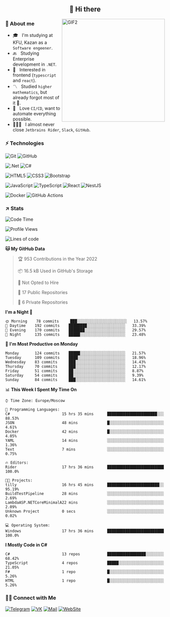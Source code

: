 <h2 align="center">👋 Hi there</h1>
<img align="right" alt="GIF2" src="https://user-images.githubusercontent.com/77479370/183249372-b46e9216-d622-4f3a-ad67-84b1a2c3049c.gif" width="325"/>


<h3>🧐 About me</h3>

- 🎓 &nbsp; I'm studying at KFU, Kazan as a `Software engeener`.
- 🔙 &nbsp; Studying Enterprise development in `.NET`.
- 💠 &nbsp; Interested in frontend (`typescript` and `react`).
- 〽️ &nbsp; Studied `higher mathematics`, but already forgot most of it 🤪.
- 💚 &nbsp; Love `CI/CD`, want to automate everything possible.
- 👨🏻‍💻 &nbsp; I almost never close `Jetbrains Rider`, `Slack`, `GitHub`. 


<h3>⚡ Technologies</h3>

![Git](https://img.shields.io/badge/git-%23F05033.svg?style=for-the-badge&logo=git&logoColor=white)
![GitHub](https://img.shields.io/badge/GitHub-100000?style=for-the-badge&logo=github&logoColor=white)

![.Net](https://img.shields.io/badge/.NET-5C2D91?style=for-the-badge&logo=.net&logoColor=white)
![C#](https://img.shields.io/badge/c%23-%23239120.svg?style=for-the-badge&logo=c-sharp&logoColor=white)

![HTML5](https://img.shields.io/badge/html5-%23E34F26.svg?style=for-the-badge&logo=html5&logoColor=white)
![CSS3](https://img.shields.io/badge/css3-%231572B6.svg?style=for-the-badge&logo=css3&logoColor=white)
![Bootstrap](https://img.shields.io/badge/Bootstrap-563D7C?style=for-the-badge&logo=bootstrap&logoColor=white)

![JavaScript](https://img.shields.io/badge/javascript-%23323330.svg?style=for-the-badge&logo=javascript&logoColor=%23F7DF1E)
![TypeScript](https://img.shields.io/badge/typescript-%23007ACC.svg?style=for-the-badge&logo=typescript&logoColor=white)
![React](https://img.shields.io/badge/react-%2320232a.svg?style=for-the-badge&logo=react&logoColor=%2361DAFB)
![NestJS](https://img.shields.io/badge/nestjs-E0234E?style=for-the-badge&logo=nestjs&logoColor=white)

![Docker](https://img.shields.io/badge/docker-%230db7ed.svg?style=for-the-badge&logo=docker&logoColor=white)
![GitHub Actions](https://img.shields.io/badge/github%20actions-%232671E5.svg?style=for-the-badge&logo=githubactions&logoColor=white)


<h3>↗️ Stats</h3>


<!--START_SECTION:waka-->
![Code Time](http://img.shields.io/badge/Code%20Time-463%20hrs%203%20mins-blue)

![Profile Views](http://img.shields.io/badge/Profile%20Views-2-blue)

![Lines of code](https://img.shields.io/badge/From%20Hello%20World%20I%27ve%20Written-480%20Thousand%20lines%20of%20code-blue)

**🐱 My GitHub Data** 

> 🏆 953 Contributions in the Year 2022
 > 
> 📦 16.5 kB Used in GitHub's Storage 
 > 
> 🚫 Not Opted to Hire
 > 
> 📜 17 Public Repositories 
 > 
> 🔑 6 Private Repositories  
 > 
**I'm a Night 🦉** 

```text
🌞 Morning    78 commits     ███░░░░░░░░░░░░░░░░░░░░░░   13.57% 
🌆 Daytime    192 commits    ████████░░░░░░░░░░░░░░░░░   33.39% 
🌃 Evening    170 commits    ███████░░░░░░░░░░░░░░░░░░   29.57% 
🌙 Night      135 commits    █████░░░░░░░░░░░░░░░░░░░░   23.48%

```
📅 **I'm Most Productive on Monday** 

```text
Monday       124 commits    █████░░░░░░░░░░░░░░░░░░░░   21.57% 
Tuesday      109 commits    ████░░░░░░░░░░░░░░░░░░░░░   18.96% 
Wednesday    83 commits     ███░░░░░░░░░░░░░░░░░░░░░░   14.43% 
Thursday     70 commits     ███░░░░░░░░░░░░░░░░░░░░░░   12.17% 
Friday       51 commits     ██░░░░░░░░░░░░░░░░░░░░░░░   8.87% 
Saturday     54 commits     ██░░░░░░░░░░░░░░░░░░░░░░░   9.39% 
Sunday       84 commits     ███░░░░░░░░░░░░░░░░░░░░░░   14.61%

```


📊 **This Week I Spent My Time On** 

```text
⌚︎ Time Zone: Europe/Moscow

💬 Programming Languages: 
C#                       15 hrs 35 mins      ██████████████████████░░░   88.53% 
JSON                     48 mins             █░░░░░░░░░░░░░░░░░░░░░░░░   4.61% 
Docker                   42 mins             █░░░░░░░░░░░░░░░░░░░░░░░░   4.05% 
YAML                     14 mins             ░░░░░░░░░░░░░░░░░░░░░░░░░   1.36% 
Text                     7 mins              ░░░░░░░░░░░░░░░░░░░░░░░░░   0.75%

🔥 Editors: 
Rider                    17 hrs 36 mins      █████████████████████████   100.0%

🐱‍💻 Projects: 
tilly                    16 hrs 45 mins      ███████████████████████░░   95.19% 
BuildTestPipeline        28 mins             ░░░░░░░░░░░░░░░░░░░░░░░░░   2.69% 
LambdaASP.NETCoreMinimalA22 mins             ░░░░░░░░░░░░░░░░░░░░░░░░░   2.09% 
Unknown Project          0 secs              ░░░░░░░░░░░░░░░░░░░░░░░░░   0.02%

💻 Operating System: 
Windows                  17 hrs 36 mins      █████████████████████████   100.0%

```

**I Mostly Code in C#** 

```text
C#                       13 repos            █████████████████░░░░░░░░   68.42% 
TypeScript               4 repos             █████░░░░░░░░░░░░░░░░░░░░   21.05% 
F#                       1 repo              █░░░░░░░░░░░░░░░░░░░░░░░░   5.26% 
HTML                     1 repo              █░░░░░░░░░░░░░░░░░░░░░░░░   5.26%

```



<!--END_SECTION:waka-->


<h3> 🤝🏻 Connect with Me </h3>

[![Telegram](https://img.shields.io/badge/Telegram-2CA5E0?style=for-the-badge&logo=telegram&logoColor=white)](https://t.me/ASLipatov)
[![VK](https://img.shields.io/badge/вконтакте-%232E87FB.svg?&style=for-the-badge&logo=vk&logoColor=white)](https://vk.com/lipatov.alexander)
[![Mail](https://img.shields.io/badge/Email-red?&style=for-the-badge&logo=Mail.Ru)](mailto:lipatov.work@bk.ru)
[![WebSite](https://img.shields.io/badge/-lipatovalexander.github.io-green?style=for-the-badge)](https://lipatovalexander.github.io)
